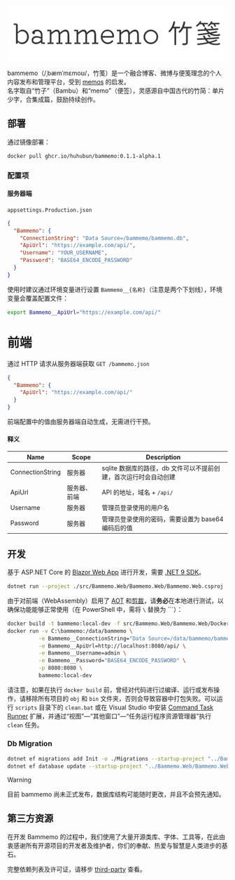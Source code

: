 ![bammemo Logo](./assets/logo.png)

bammemo（/ˌbæmˈmɛmoʊ/，竹笺）是一个融合博客、微博与便笺理念的个人内容发布和管理平台，受到 [memos](https://github.com/usememos/memos) 的启发。  
名字取自“竹子”（Bambu）和“memo”（便签），灵感源自中国古代的竹简：单片少字，合集成篇，鼓励持续创作。

## 部署

通过镜像部署：

```bash
docker pull ghcr.io/huhubun/bammemo:0.1.1-alpha.1
```

### 配置项

#### 服务器端

`appsettings.Production.json`

```json
{
  "Bammemo": {
    "ConnectionString": "Data Source=/bammemo/bammemo.db",
    "ApiUrl": "https://example.com/api/",
    "Username": "YOUR_USERNAME",
    "Password": "BASE64_ENCODE_PASSWORD"
  }
}
```

使用时建议通过环境变量进行设置 `Bammemo__{名称}`（注意是两个下划线），环境变量会覆盖配置文件：

```bash
export Bammemo__ApiUrl="https://example.com/api/"
```


# 前端

通过 HTTP 请求从服务器端获取 `GET /bammemo.json`

```json
{
  "Bammemo": {
    "ApiUrl": "https://example.com/api/"
  }
}
```

前端配置中的值由服务器端自动生成，无需进行干预。

#### 释义

| Name                  | Scope                 |  Description                                             |
| --------------------- | --------------------- | -------------------------------------------------------- |
| ConnectionString      | 服务器                 | sqlite 数据库的路径，db 文件可以不提前创建，首次运行时会自动创建 |
| ApiUrl                | 服务器、前端            | API 的地址，域名 + `/api/`                                 |
| Username              | 服务器                 | 管理员登录使用的用户名                                      |
| Password              | 服务器                 | 管理员登录使用的密码，需要设置为 base64 编码后的值             |

## 开发

基于 ASP.NET Core 的 [Blazor Web App](https://learn.microsoft.com/en-us/aspnet/core/blazor/?view=aspnetcore-9.0) 进行开发，需要 [.NET 9 SDK](https://dotnet.microsoft.com/en-us/download/dotnet/9.0)。

```bash
dotnet run --project ./src/Bammemo.Web/Bammemo.Web/Bammemo.Web.csproj
```

由于对前端（WebAssembly）启用了 [AOT](https://learn.microsoft.com/en-us/aspnet/core/blazor/webassembly-build-tools-and-aot?view=aspnetcore-9.0) 和[剪裁](https://learn.microsoft.com/en-us/aspnet/core/blazor/host-and-deploy/configure-trimmer?view=aspnetcore-9.0)，请**务必**在本地进行测试，以确保功能能够正常使用（在 PowerShell 中，需将 `\` 替换为 `\``）：

```bash
docker build -t bammemo:local-dev -f src/Bammemo.Web/Bammemo.Web/Dockerfile .
docker run -v C:\bammemo:/data/bammemo \
          -e Bammemo__ConnectionString="Data Source=/data/bammemo/bammemo.db" \
          -e Bammemo__ApiUrl=http://localhost:8080/api/ \
          -e Bammemo__Username=admin \
          -e Bammemo__Password="BASE64_ENCODE_PASSWORD" \
          -p 8080:8080 \
          bammemo:local-dev
```

请注意，如果在执行 `docker build` 前，曾经对代码进行过编译、运行或发布操作，请移除所有项目的 `obj` 和 `bin` 文件夹，否则会导致容器中打包失败。可以运行 `scripts` 目录下的 `clean.bat` 或在 Visual Studio 中安装 [Command Task Runner](https://marketplace.visualstudio.com/items?itemName=MadsKristensen.CommandTaskRunner64) 扩展，并通过“视图”—“其他窗口”—“任务运行程序资源管理器”执行 `clean` 任务。

### Db Migration 

```bash
dotnet ef migrations add Init -o ./Migrations --startup-project "../Bammemo.Web/Bammemo.Web/Bammemo.Web.csproj" -c BammemoDbContext
dotnet ef database update --startup-project "../Bammemo.Web/Bammemo.Web/Bammemo.Web.csproj" -c BammemoDbContext
```

> [!WARNING]
> 目前 bammemo 尚未正式发布，数据库结构可能随时更改，并且不会预先通知。

## 第三方资源

在开发 Bammemo 的过程中，我们使用了大量开源类库、字体、工具等，在此由衷感谢所有开源项目的开发者及维护者，你们的奉献、热爱与智慧是人类进步的基石。

完整依赖列表及许可证，请移步 [third-party](./third-party) 查看。